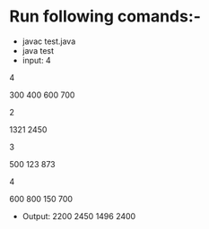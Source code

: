 # Run following comands:-
- javac test.java
- java test
- input: 
4

4

300 400 600 700

2

1321 2450

3

500 123 873

4

600 800 150 700
       
- Output:
2200
2450
1496
2400
